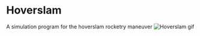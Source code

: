 # Hoverslam
A simulation program for the hoverslam rocketry maneuver
![Hoverslam gif](hhttps://thumbs.gfycat.com/TanJitteryBuffalo-size_restricted.gif)
